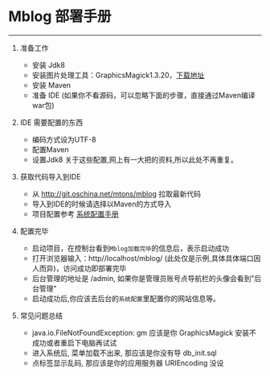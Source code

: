 ﻿# Mblog 部署手册
---
1. 准备工作
   - 安装 Jdk8
   - 安装图片处理工具：GraphicsMagick1.3.20，[下载地址][1]
   - 安装 Maven
   - 准备 IDE (如果你不看源码，可以忽略下面的步骤，直接通过Maven编译war包)

2. IDE 需要配置的东西
   - 编码方式设为UTF-8
   - 配置Maven
   - 设置Jdk8
   关于这些配置,网上有一大把的资料,所以此处不再重复。
   
3. 获取代码导入到IDE
   - 从 http://git.oschina.net/mtons/mblog 拉取最新代码
   - 导入到IDE的时候请选择以Maven的方式导入
   - 项目配置参考 [系统配置手册][2]
   
4. 配置完毕
   - 启动项目，在控制台看到`Mblog加载完毕`的信息后，表示启动成功
   - 打开浏览器输入：http//localhost/mblog/ (此处仅是示例,具体具体端口因人而异)，访问成功即部署完毕
   - 后台管理的地址是 /admin, 如果你是管理员账号点导航栏的头像会看到"后台管理"
   - 启动成功后,你应该去后台的`系统配置`里配置你的网站信息等。
   
5. 常见问题总结
   - java.io.FileNotFoundException: gm 应该是你 GraphicsMagick 安装不成功或者重启下电脑再试试
   - 进入系统后, 菜单加载不出来, 那应该是你没有导 db_init.sql
   - 点标签显示乱码, 那应该是你的应用服务器 URIEncoding 没设


  [1]: http://www.graphicsmagick.org/download.html
  [2]: https://www.zybuluo.com/langhsu/note/165905